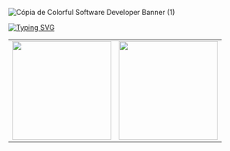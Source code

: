 ![Cópia de Colorful Software Developer Banner (1)](https://github.com/user-attachments/assets/03deeadb-2f65-4754-89eb-b897ea62e399)

[![Typing SVG](https://readme-typing-svg.herokuapp.com/?color=FF00F0&size=35&center=true&vCenter=true&width=1000&lines=Hello+Word,+my+name+is+Maria+Wons;I'm+22+years+old+;Welcome+to+my+profile!+💖)](https://git.io/typing-svg)

<div >
<table>
<tr>
<td>
<img height = "200em" src="https://github-readme-stats.vercel.app/api/top-langs/?username=mariedws&show_icons=true&theme=jolly&count_private=true"/>
<td>
<img height = "200em" src="https://github-readme-stats.vercel.app/api?username=mariedws&show_icons=true&show_icons=true&theme=jolly&count_private=true" />
</td>
</tr>
</table>
<div>
